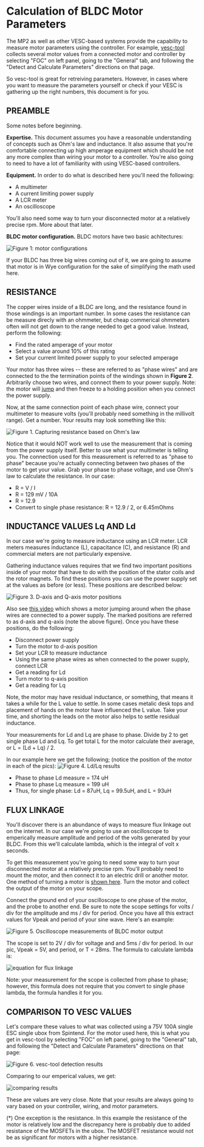 # Calculation of BLDC Motor Parameters

The MP2 as well as other VESC-based systems provide the capability to measure motor parameters using the controller. For example, [vesc-tool](https://vesc-project.com/vesc_tool) collects several motor values from a connected motor and controller by selecting "FOC" on left panel, going to the "General" tab, and following the "Detect and Calculate Parameters" directions on that page. 

So vesc-tool is great for retreiving parameters. However, in cases where you want to measure the parameters yourself or check if your VESC is gathering up the right numbers, this document is for you. 

## PREAMBLE
Some notes before beginning.

**Expertise.** This document assumes you have a reasonable understanding of concepts such as Ohm's law and inductance. It also assume that you're comfortable connecting up high amperage equipment which should be not any more complex than wiring your motor to a controller. You're also going to need to have a lot of familiarity with using VESC-based controllers. 

**Equipment.** In order to do what is described here you'll need the following: 
* A multimeter
* A current limiting power supply
* A LCR meter
* An oscilloscope

You'll also need some way to turn your disconnected motor at a relatively precise rpm. More about that later. 

**BLDC motor configuration.** BLDC motors have two basic achitectures:

<img src="../gh_assets/MOTOR_PARAM_wye_v_delta.png" title="Figure 1: motor configurations">

If your BLDC has three big wires coming out of it, we are going to assume that motor is in Wye configuration for the sake of simplifying the math used here.

## RESISTANCE

The copper wires inside of a BLDC are long, and the resistance found in those windings is an important number. In some cases the resistance can be measure direcly with an ohmmeter, but cheap commerical ohmmeters often will not get down to the range needed to get a good value. Instead, perform the following:

* Find the rated amperage of your motor
* Select a value around 10% of this rating
* Set your current limited power supply to your selected amperage

Your motor has three wires -- these are referred to as "phase wires" and are connected to the the termination points of the windings shown in **Figure 2**. Arbitrarily choose two wires, and connect them to your power supply. Note: the motor will [jump](https://www.youtube.com/watch?v=oRXPFaZ0nJI) and then freeze to a holding position when you connect the power supply.

Now, at the same connection point of each phase wire, connect your multimeter to measure volts (you'll probably need something in the millivolt range). Get a number. Your results may look something like this:

<img src="../gh_assets/MOTOR_PARAM_resistance.png" title="Figure 1. Capturing resistance based on Ohm's law">

Notice that it would NOT work well to use the measurement that is coming from the power supply itself. Better to use what your multimeter is telling you. The connection used for this measurement is referred to as "phase to phase" because you're actually connecting between two phases of the motor to get your value. Grab your phase to phase voltage, and use Ohm's law to calculate the resistance. In our case:

* R = V / I
* R = 129 mV / 10A
* R = 12.9
* Convert to single phase resistance: R = 12.9 / 2, or 6.45mOhms

## INDUCTANCE VALUES Lq AND Ld
In our case we're going to measure inductance using an LCR meter. LCR meters measures inductance (L), capacitance (C), and resistance (R) and commercial meters are not particularly expensive.

Gathering inductance values requires that we find two important positions inside of your motor that have to do with the position of the stator coils and the rotor magnets. To find these positions you can use the power supply set at the values as before (or less). These positions are described below:

<img src="../gh_assets/MOTOR_PARAM_Ld_Lq1.png" title="Figure 3. D-axis and Q-axis motor positions">

Also see [this video](https://youtu.be/oRXPFaZ0nJI) which shows a motor jumping around when the phase wires are connected to a power supply. The marked positions are referred to as d-axis and q-axis (note the above figure). Once you have these positions, do the following:

* Disconnect power supply
* Turn the motor to d-axis position
* Set your LCR to measure inductance
* Using the same phase wires as when connected to the power supply, connect LCR
* Get a reading for Ld
* Turn motor to q-axis position
* Get a reading for Lq

Note, the motor may have residual inductance, or something, that means it takes a while for the L value to settle. In some cases metalic desk tops and placement of hands on the motor have influenced the L value. Take your time, and shorting the leads on the motor also helps to settle residual inductance.

Your measurements for Ld and Lq are phase to phase. Divide by 2 to get single phase Ld and Lq. To get total L for the motor calculate their average, or L = (Ld + Lq) / 2.

In our example here we get the following; (notice the position of the motor in each of the pics):
<img src="../gh_assets/MOTOR_PARAM_Ld_Lq2.png" title="Figure 4. Ld/Lq results">

* Phase to phase Ld measure = 174 uH
* Phase to phase Lq measure = 199 uH
* Thus, for single phase:  Ld = 87uH, Lq = 99.5uH, and L = 93uH

## FLUX LINKAGE
You'll discover there is an abundance of ways to measure flux linkage out on the internet. In our case we're going to use an oscilloscope to emperically measure amplitude and period of the volts generated by your BLDC. From this we'll calculate lambda, which is the integral of volt x seconds. 

To get this measurement you're going to need some way to turn your disconnected motor at a relatively precise rpm. You'll probably need to mount the motor, and then connect it to an electric drill or another motor. One method of turning a motor is [shown here](https://youtube.com/shorts/YvglKtxUaCQ). Turn the motor and collect the output of the motor on your scope.

Connect the ground end of your oscilloscope to one phase of the motor, and the probe to another end. Be sure to note the scope settings for volts / div for the amplitude and ms / div for period. Once you have all this extract values for Vpeak and period of your sine wave. Here's an example:

<img src="../gh_assets/MOTOR_PARAM_scope.png" title="Figure 5. Oscilloscope measurements of BLDC motor output">

The scope is set to 2V / div for voltage and and 5ms / div for period. In our pic, Vpeak = 5V, and period, or T = 28ms. The formula to calculate lambda is:

<img src="../gh_assets/MOTOR_PARAM_lambda.png" title="equation for flux linkage">

Note: your measurement for the scope is collected from phase to phase; however, this formula does not require that you convert to single phase lambda, the formula handles it for you. 

## COMPARISON TO VESC VALUES

Let's compare these values to what was collected using a 75V 100A single ESC single ubox from Spintend. For the motor used here, this is what you get in vesc-tool by selecting "FOC" on left panel, going to the "General" tab, and following the "Detect and Calculate Parameters" directions on that page:

<img src="../gh_assets/MOTOR_PARAM_vesc-tool.png" title="Figure 6. vesc-tool detection results">

Comparing to our emperical values, we get:

<img src="../gh_assets/MOTOR_PARAM_table.png" title="comparing results">

These are values are very close. Note that your results are always going to vary based on your controller, wiring, and motor parameters. 

(*) One exception is the resistance. In this example the resistance of the motor is relatively low and the discrepancy here is probably due to added resistance of the MOSFETs in the ubox. The MOSFET resistance would not be as significant for motors with a higher resistance. 
